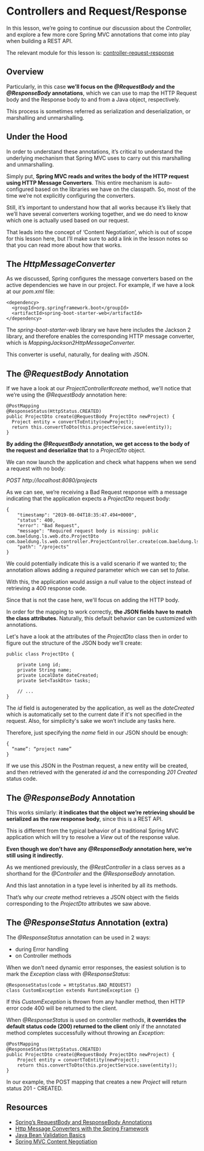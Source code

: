 # Controllers and Request/Response

In this lesson, we’re going to continue our discussion about the _Controller,_ and explore a few more core Spring MVC annotations that come into play when building a REST API.

The relevant module for this lesson is: [controller-request-response](https://github.com/nbicocchi/spring-boot-course/tree/module7/controller-request-response)

## Overview

Particularly, in this case **we’ll focus on the _@RequestBody_ and the _@ResponseBody_ annotations**, which we can use to map the HTTP Request body and the Response body to and from a Java object, respectively.

This process is sometimes referred as serialization and deserialization, or marshalling and unmarshalling.

## Under the Hood

In order to understand these annotations, it’s critical to understand the underlying mechanism that Spring MVC uses to carry out this marshalling and unmarshalling.

Simply put, **Spring MVC reads and writes the body of the HTTP request using HTTP Message Converters**. This entire mechanism is auto-configured based on the libraries we have on the classpath. So, most of the time we’re not explicitly configuring the converters.

Still, it’s important to understand how that all works because it’s likely that we’ll have several converters working together, and we do need to know which one is actually used based on our request.

That leads into the concept of ‘Content Negotiation’, which is out of scope for this lesson here, but I’ll make sure to add a link in the lesson notes so that you can read more about how that works.

## The _HttpMessageConverter_

As we discussed, Spring configures the message converters based on the active dependencies we have in our project. For example, if we have a look at our _pom.xml_ file:

```
<dependency>
  <groupId>org.springframework.boot</groupId>
  <artifactId>spring-boot-starter-web</artifactId>
</dependency>
```

The _spring-boot-starter-web_ library we have here includes the Jackson 2 library, and therefore enables the corresponding HTTP message converter, which is _MappingJackson2HttpMessageConverter._

This converter is useful, naturally, for dealing with JSON.

## The _@RequestBody_ Annotation

If we have a look at our _ProjectController#create_ method, we'll notice that we’re using the _@RequestBody_ annotation here:

```
@PostMapping
@ResponseStatus(HttpStatus.CREATED)
public ProjectDto create(@RequestBody ProjectDto newProject) {
  Project entity = convertToEntity(newProject);
  return this.convertToDto(this.projectService.save(entity));
}
```

**By adding the _@RequestBody_ annotation, we get access to the body of the request and deserialize that** to a _ProjectDto_ object.

We can now launch the application and check what happens when we send a request with no body:

_POST http://localhost:8080/projects_

As we can see, we’re receiving a Bad Request response with a message indicating that the application expects a _ProjectDto_ request body:

```
{
    "timestamp": "2019-08-04T18:35:47.494+0000",
    "status": 400,
    "error": "Bad Request",
    "message": "Required request body is missing: public com.baeldung.ls.web.dto.ProjectDto com.baeldung.ls.web.controller.ProjectController.create(com.baeldung.ls.web.dto.ProjectDto)",
    "path": "/projects"
}
```

We could potentially indicate this is a valid scenario if we wanted to; the annotation allows adding a _required_ parameter which we can set to _false._

With this, the application would assign a _null_ value to the object instead of retrieving a 400 response code.

Since that is not the case here, we'll focus on adding the HTTP body.

In order for the mapping to work correctly, **the JSON fields have to match the class attributes**. Naturally, this default behavior can be customized with annotations.

Let's have a look at the attributes of the _ProjectDto_ class then in order to figure out the structure of the JSON body we’ll create:

```
public class ProjectDto {

    private Long id;
    private String name;
    private LocalDate dateCreated;
    private Set<TaskDto> tasks;
    
    // ...
}
```

The _id_ field is autogenerated by the application, as well as the _dateCreated_ which is automatically set to the current date if it's not specified in the request. Also, for simplicity's sake we won’t include any tasks here.

Therefore, just specifying the _name_ field in our JSON should be enough:

```
{
  “name”: “project name”
}
```

If we use this JSON in the Postman request, a new entity will be created, and then retrieved with the generated _id_ and the corresponding _201 Created_ status code.

## The _@ResponseBody_ Annotation

This works similarly: **it indicates that the object we’re retrieving should be serialized as the raw response body**, since this is a REST API.

This is different from the typical behavior of a traditional Spring MVC application which will try to resolve a _View_ out of the response value.

**Even though we don’t have any _@ResponseBody_ annotation here, we’re still using it indirectly.**

As we mentioned previously, the _@RestController_ in a class serves as a shorthand for the _@Controller_ and the _@ResponseBody_ annotation.

And this last annotation in a type level is inherited by all its methods.

That’s why our _create_ method retrieves a JSON object with the fields corresponding to the _ProjectDto_ attributes we saw above.

## The _@ResponseStatus_ Annotation (extra)

The _@ResponseStatus_ annotation can be used in 2 ways:

-   during Error handling
-   on Controller methods

When we don’t need dynamic error responses, the easiest solution is to mark the _Exception_ class with _@ResponseStatus_:

```
@ResponseStatus(code = HttpStatus.BAD_REQUEST)
class CustomException extends RuntimeException {}
```

If this _CustomException_ is thrown from any handler method, then HTTP error code 400 will be returned to the client.

When _@ResponseStatus_ is used on controller methods, **it overrides the default status code (200) returned to the client** only if the annotated method completes successfully without throwing an _Exception_:

```
@PostMapping
@ResponseStatus(HttpStatus.CREATED)
public ProjectDto create(@RequestBody ProjectDto newProject) {
    Project entity = convertToEntity(newProject);
    return this.convertToDto(this.projectService.save(entity));
}
```

In our example, the POST mapping that creates a new _Project_ will return status 201 - CREATED.

## Resources
- [Spring’s RequestBody and ResponseBody Annotations](https://www.baeldung.com/spring-request-response-body)
- [Http Message Converters with the Spring Framework](https://www.baeldung.com/spring-httpmessageconverter-rest)
- [Java Bean Validation Basics](https://www.baeldung.com/javax-validation)
- [Spring MVC Content Negotiation](https://www.baeldung.com/spring-mvc-content-negotiation-json-xml)
